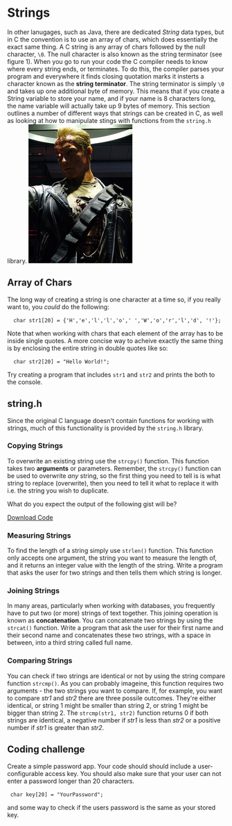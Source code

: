 <!-- ## Working with Strings

Unlike other (primative) variable types, strings are instantiated using `String` with a capital S. This is because a string is actually an array of `chars` - in other words a collection of characters.  -->
# Strings

In other lanugages, such as Java, there are dedicated *String* data types, but in C the convention is to use an array of chars, which does essentially the exact same thing. A C string is any array of chars followed by the null character, `\0`. The null character is also known as the string terminator (see figure 1).
When you go to run your code the C compiler needs to know where every string ends, or terminates. To do this, the compiler parses your program and everywhere it finds closing quotation marks it insterts a character known as the **string terminator**. The string terminator is simply `\0` and takes up one additional byte of memory. This means that if you create a String variable to store your name, and if your name is 8 characters long, the name variable will actually take up 9 bytes of memory. 
This section outlines a number of different ways that strings can be created in C, as well as looking at how to manipulate stings with functions from the `string.h` library. 
![I'll be back](images/terminator.jpg "A different kind of Terminator") 

## Array of Chars

The long way of creating a string is one character at a time so, if you really want to, you *could* do the following:

```
  char str1[20] = {'H','e','l','l','o',' ','W','o','r','l','d', '!'};
```

Note that when working with chars that each element of the array has to be inside single quotes. A more concise way to acheive exactly the same thing is by enclosing the entire string in double quotes like so:

```
  char str2[20] = "Hello World!";
```


Try creating a program that includes `str1` and `str2` and prints the both to the console.

## string.h

Since the original C language doesn't contain functions for working with strings, much of this functionality is provided by the `string.h` library.

### Copying Strings

To overwrite an existing string use the `strcpy()` function. This function takes two **arguments** or parameters. Remember, the `strcpy()` function can be used to overwrite *any* string, so the first thing you need to tell is is what string to replace (overwrite), then you need to tell it what to replace it with i.e. the string you wish to duplicate.

What do you expect the output of the following gist will be?

<code data-gist-id="a11b3d388b4e5d3f8fe7"></code>
<a href="https://gist.github.com/domhnallohanlon/a11b3d388b4e5d3f8fe7/download" class="btn btn-primary pull-right">Download Code</a><br>


### Measuring Strings

To find the length of a string simply use `strlen()` function. This function only accepts one argument, the string you want to measure the length of, and it returns an integer value with the length of the string. Write a program that asks the user for two strings and then tells them which string is longer.

### Joining Strings

In many areas, particularly when working with databases, you frequently have to put two (or more) strings of text together. This joining operation is known as **concatenation**. You can concatenate two strings by using the `strcat()` function. Write a program that ask the user for their first name and their second name and concatenates these two strings, with a space in between, into a third string called full name.

### Comparing Strings

You can check if two strings are identical or not by using the string compare function `strcmp()`. As you can probably imageine, this function requires two arguments - the two strings you want to compare. If, for example, you want to compare *str1* and *str2* there are three possile outcomes. They're either identical, or string 1 might be smaller than string 2, or string 1 might be bigger than string 2. The `strcmp(str1, str2)` function returns 0 if both strings are identical, a negative number if *str1* is less than *str2* or a positive number if *str1* is greater than *str2*.

## Coding challenge

Create a simple password app. Your code should should include a user-configurable access key. You should also make sure that your user can not enter a password longer than 20 characters.

```
 char key[20] = "YourPassword";
```

and some way to check if the users password is the same as your stored key.